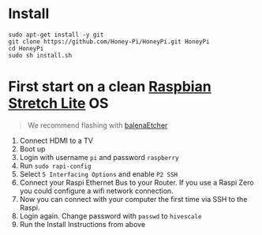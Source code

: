 # Install

```
sudo apt-get install -y git
git clone https://github.com/Honey-Pi/HoneyPi.git HoneyPi
cd HoneyPi
sudo sh install.sh
```

# First start on a clean [Raspbian Stretch Lite](https://www.raspberrypi.org/downloads/raspbian/) OS

> We recommend flashing with [balenaEtcher](https://youtu.be/tcMT1hxhY3U)

1. Connect HDMI to a TV
2. Boot up
3. Login with username `pi` and password `raspberry`
4. Run `sudo rapi-config`
5. Select `5 Interfacing Options` and enable `P2 SSH`
6. Connect your Raspi Ethernet Bus to your Router. If you use a Raspi Zero you could configure a wifi network connection.
7. Now you can connect with your computer the first time via SSH to the Raspi.
8. Login again. Change password with `passwd` to `hivescale`
9. Run the Install Instructions from above
